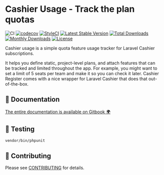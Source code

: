 Cashier Usage - Track the plan quotas
===========================================

![CI](https://github.com/gopayee/cashier-usage/workflows/CI/badge.svg?branch=master)
[![codecov](https://codecov.io/gh/gopayee/cashier-usage/branch/master/graph/badge.svg)](https://codecov.io/gh/gopayee/cashier-usage/branch/master)
[![StyleCI](https://github.styleci.io/repos/277109456/shield?branch=master)](https://github.styleci.io/repos/277109456)
[![Latest Stable Version](https://poser.pugx.org/gopayee/cashier-usage/v/stable)](https://packagist.org/packages/gopayee/cashier-usage)
[![Total Downloads](https://poser.pugx.org/gopayee/cashier-usage/downloads)](https://packagist.org/packages/gopayee/cashier-usage)
[![Monthly Downloads](https://poser.pugx.org/gopayee/cashier-usage/d/monthly)](https://packagist.org/packages/gopayee/cashier-usage)
[![License](https://poser.pugx.org/gopayee/cashier-usage/license)](https://packagist.org/packages/gopayee/cashier-usage)

Cashier usage is a simple quota feature usage tracker for Laravel Cashier subscriptions.

It helps you define static, project-level plans, and attach features that can be tracked and limited throughout the app. For example, you might want to set a limit of 5 seats per team and make it so you can check it later. Cashier Register comes with a nice wrapper for Laravel Cashier that does that out-of-the-box.

## 📃 Documentation

[The entire documentation is available on Gitbook 🌍](https://nate-corkish.gitbook.io/cashier-usage/)

## 🐛 Testing

``` bash
vendor/bin/phpunit
```

## 🤝 Contributing

Please see [CONTRIBUTING](CONTRIBUTING.md) for details.
